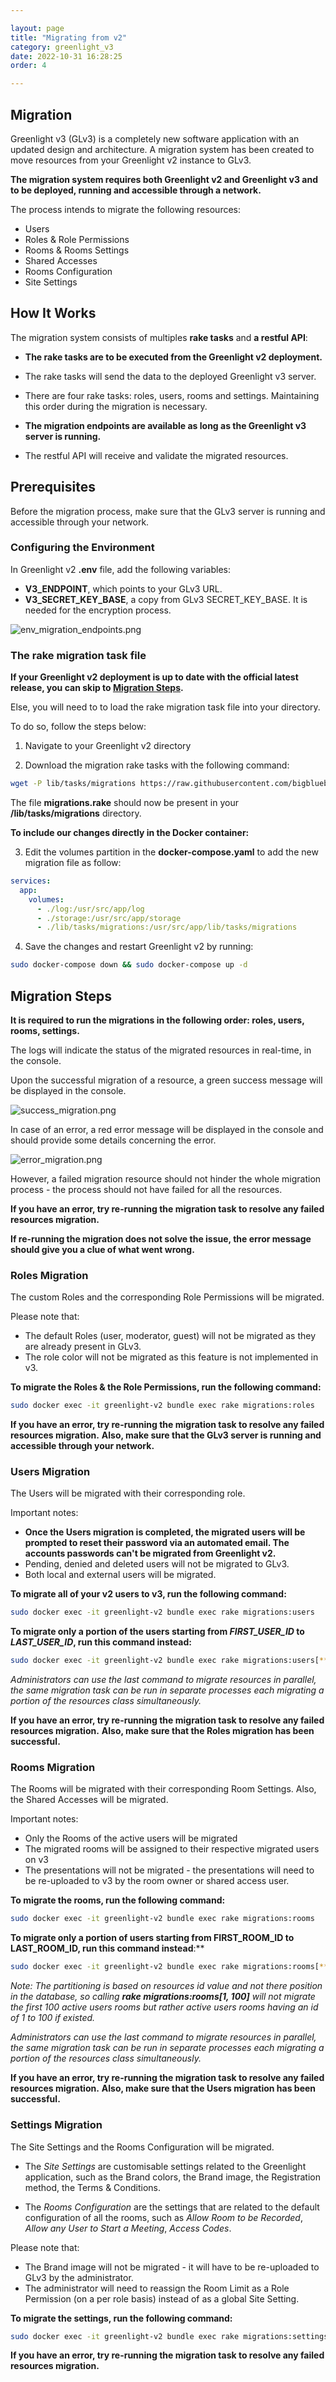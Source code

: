 ```yaml
---

layout: page
title: "Migrating from v2"
category: greenlight_v3
date: 2022-10-31 16:28:25
order: 4

---
```


## Migration

Greenlight v3 (GLv3) is a completely new software application with an updated design and architecture.
A migration system has been created to move resources from your Greenlight v2 instance to GLv3.

**The migration system requires both Greenlight v2 and Greenlight v3 and to be deployed, running and accessible through a network.**

The process intends to migrate the following resources:
- Users
- Roles & Role Permissions
- Rooms & Rooms Settings
- Shared Accesses
- Rooms Configuration
- Site Settings

## How It Works

The migration system consists of multiples **rake tasks** and **a restful API**:

- **The rake tasks are to be executed from the Greenlight v2 deployment.**
- The rake tasks will send the data to the deployed Greenlight v3 server.
- There are four rake tasks: roles, users, rooms and settings. Maintaining this order during the migration is necessary.

- **The migration endpoints are available as long as the Greenlight v3 server is running.**
- The restful API will receive and validate the migrated resources.

## Prerequisites

Before the migration process, make sure that the GLv3 server is running and accessible through your network.

### Configuring the Environment

In Greenlight v2 **.env** file, add the following variables:
- **V3_ENDPOINT**, which points to your GLv3 URL.
- **V3_SECRET_KEY_BASE**, a copy from GLv3 SECRET_KEY_BASE. It is needed for the encryption process.

![env_migration_endpoints.png](/images/greenlight/v3/migration/env_migration_endpoints.png)

### The rake migration task file

**If your Greenlight v2 deployment is up to date with the official latest release, you can skip to [Migration Steps](#migration-steps).**

Else, you will need to to load the rake migration task file into your directory. 

To do so, follow the steps below:

1) Navigate to your Greenlight v2 directory

2) Download the migration rake tasks with the following command:

```bash
wget -P lib/tasks/migrations https://raw.githubusercontent.com/bigbluebutton/greenlight/master/lib/tasks/migrations/migrations.rake
```

The file **migrations.rake** should now be present in your **/lib/tasks/migrations** directory.

**To include our changes directly in the Docker container:**

3) Edit the volumes partition in the **docker-compose.yaml** to add the new migration file as follow:

```yaml
services:
  app:
    volumes:
      - ./log:/usr/src/app/log
      - ./storage:/usr/src/app/storage
      - ./lib/tasks/migrations:/usr/src/app/lib/tasks/migrations
```


4) Save the changes and restart Greenlight v2 by running:

```bash
sudo docker-compose down && sudo docker-compose up -d
```

## Migration Steps

**It is required to run the migrations in the following order: roles, users, rooms, settings.**

The logs will indicate the status of the migrated resources in real-time, in the console.

Upon the successful migration of a resource, a green success message will be displayed in the console.

![success_migration.png](/images/greenlight/v3/migration/success_migration.png)

In case of an error, a red error message will be displayed in the console and should provide some details concerning the error.

![error_migration.png](/images/greenlight/v3/migration/error_migration.png)

However, a failed migration resource should not hinder the whole migration process - the process should not have failed for all the resources.

**If you have an error, try re-running the migration task to resolve any failed resources migration.**

**If re-running the migration does not solve the issue, the error message should give you a clue of what went wrong.**

### Roles Migration

The custom Roles and the corresponding Role Permissions will be migrated.

Please note that:
- The default Roles (user, moderator, guest) will not be migrated as they are already present in GLv3.
- The role color will not be migrated as this feature is not implemented in v3.

**To migrate the Roles & the Role Permissions, run the following command:**
```bash
sudo docker exec -it greenlight-v2 bundle exec rake migrations:roles
```

**If you have an error, try re-running the migration task to resolve any failed resources migration.**
**Also, make sure that the GLv3 server is running and accessible through your network.**

### Users Migration
The Users will be migrated with their corresponding role.

Important notes:
- **Once the Users migration is completed, the migrated users will be prompted to reset their password via an automated email. The accounts passwords can't be migrated from Greenlight v2.**
- Pending, denied and deleted users will not be migrated to GLv3.
- Both local and external users will be migrated.

**To migrate all of your v2 users to v3, run the following command:**
```bash
sudo docker exec -it greenlight-v2 bundle exec rake migrations:users
```

**To migrate only a portion of the users starting from *FIRST_USER_ID* to *LAST_USER_ID*, run this command instead:**

```bash
sudo docker exec -it greenlight-v2 bundle exec rake migrations:users[**FIRST_USER_ID, LAST_USER_ID**]
```

*Administrators can use the last command to migrate resources in parallel, the same migration task can be run in separate processes each migrating a portion of the resources class simultaneously.*

**If you have an error, try re-running the migration task to resolve any failed resources migration.**
**Also, make sure that the Roles migration has been successful.**

### Rooms Migration
The Rooms will be migrated with their corresponding Room Settings. Also, the Shared Accesses will be migrated.

Important notes:

- Only the Rooms of the active users will be migrated
- The migrated rooms will be assigned to their respective migrated users on v3
- The presentations will not be migrated - the presentations will need to be re-uploaded to v3 by the room owner or shared access user.

**To migrate the rooms, run the following command:**

```bash
sudo docker exec -it greenlight-v2 bundle exec rake migrations:rooms
```

**To migrate only a portion of users starting from **FIRST_ROOM_ID** to **LAST_ROOM_ID**, run this command instead**:**

```bash
sudo docker exec -it greenlight-v2 bundle exec rake migrations:rooms[**FIRST_ROOM_ID, LAST_ROOM_ID**]
```

*Note: The partitioning is based on resources id value and not there position in the database, so calling **rake migrations:rooms[1, 100]** will not migrate the first 100 active users rooms but rather active users rooms having an id of 1 to 100 if existed.*

*Administrators can use the last command to migrate resources in parallel, the same migration task can be run in separate processes each migrating a portion of the resources class simultaneously.*

**If you have an error, try re-running the migration task to resolve any failed resources migration.**
**Also, make sure that the Users migration has been successful.**

### Settings Migration
The Site Settings and the Rooms Configuration will be migrated.

- The *Site Settings* are customisable settings related to the Greenlight application, such as the Brand colors, the Brand image, the Registration method, the Terms & Conditions.

- The *Rooms Configuration* are the settings that are related to the default configuration of all the rooms, such as *Allow Room to be Recorded*, *Allow any User to Start a Meeting*, *Access Codes*.

Please note that:
- The Brand image will not be migrated - it will have to be re-uploaded to GLv3 by the administrator. 
- The administrator will need to reassign the Room Limit as a Role Permission (on a per role basis) instead of as a global Site Setting.

**To migrate the settings, run the following command:**

```bash
sudo docker exec -it greenlight-v2 bundle exec rake migrations:settings
```

**If you have an error, try re-running the migration task to resolve any failed resources migration.**
